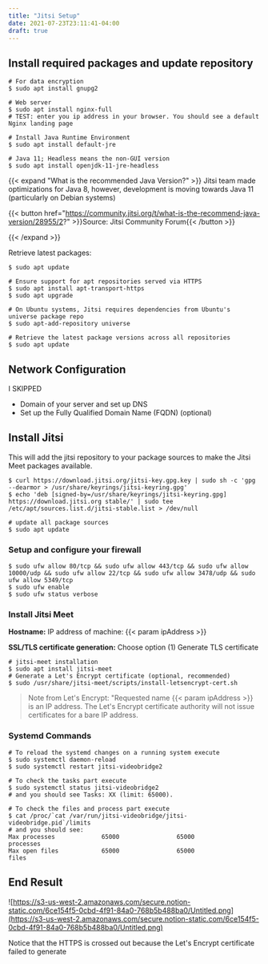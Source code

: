 ```yaml
---
title: "Jitsi Setup"
date: 2021-07-23T23:11:41-04:00
draft: true
---
```


## **Install required packages and update repository**

```Shell
# For data encryption
$ sudo apt install gnupg2

# Web server
$ sudo apt install nginx-full
# TEST: enter you ip address in your browser. You should see a default Nginx landing page

# Install Java Runtime Environment
$ sudo apt install default-jre

# Java 11; Headless means the non-GUI version
$ sudo apt install openjdk-11-jre-headless
```

{{< expand "What is the recommended Java Version?" >}}
Jitsi team made optimizations for Java 8, however, development is moving towards Java 11 (particularly on Debian systems)

{{< button href="https://community.jitsi.org/t/what-is-the-recommend-java-version/28955/2?" >}}Source: Jitsi Community Forum{{< /button >}}

{{< /expand >}}

Retrieve latest packages:

```Shell
$ sudo apt update

# Ensure support for apt repositories served via HTTPS
$ sudo apt install apt-transport-https
$ sudo apt upgrade

# On Ubuntu systems, Jitsi requires dependencies from Ubuntu's universe package repo
$ sudo apt-add-repository universe

# Retrieve the latest package versions across all repositories
$ sudo apt update
```

## Network Configuration

I SKIPPED 

- Domain of your server and set up DNS
- Set up the Fully Qualified Domain Name (FQDN) (optional)

## Install Jitsi

This will add the jitsi repository to your package sources to make the Jitsi Meet packages available.

```Shell
$ curl https://download.jitsi.org/jitsi-key.gpg.key | sudo sh -c 'gpg --dearmor > /usr/share/keyrings/jitsi-keyring.gpg'
$ echo 'deb [signed-by=/usr/share/keyrings/jitsi-keyring.gpg] https://download.jitsi.org stable/' | sudo tee /etc/apt/sources.list.d/jitsi-stable.list > /dev/null

# update all package sources
$ sudo apt update
```

### Setup and configure your firewall

```Shell
$ sudo ufw allow 80/tcp && sudo ufw allow 443/tcp && sudo ufw allow 10000/udp && sudo ufw allow 22/tcp && sudo ufw allow 3478/udp && sudo ufw allow 5349/tcp
$ sudo ufw enable
$ sudo ufw status verbose
```

### Install Jitsi Meet

**Hostname:** IP address of machine: {{< param ipAddress >}}

**SSL/TLS certificate generation:** Choose option (1) Generate TLS certificate

```Shell
# jitsi-meet installation
$ sudo apt install jitsi-meet
# Generate a Let's Encrypt certificate (optional, recommended)
$ sudo /usr/share/jitsi-meet/scripts/install-letsencrypt-cert.sh
```

> Note from Let's Encrypt: "Requested name {{< param ipAddress >}} is an IP address. The Let's Encrypt certificate authority will not issue certificates for a bare IP address.

### Systemd Commands

```Shell
# To reload the systemd changes on a running system execute 
$ sudo systemctl daemon-reload
$ sudo systemctl restart jitsi-videobridge2

# To check the tasks part execute 
$ sudo systemctl status jitsi-videobridge2
# and you should see Tasks: XX (limit: 65000).

# To check the files and process part execute 
$ cat /proc/`cat /var/run/jitsi-videobridge/jitsi-videobridge.pid`/limits
# and you should see:
Max processes             65000                65000                processes
Max open files            65000                65000                files
```

## End Result

![https://s3-us-west-2.amazonaws.com/secure.notion-static.com/6ce154f5-0cbd-4f91-84a0-768b5b488ba0/Untitled.png](https://s3-us-west-2.amazonaws.com/secure.notion-static.com/6ce154f5-0cbd-4f91-84a0-768b5b488ba0/Untitled.png)

Notice that the HTTPS is crossed out because the Let's Encrypt certificate failed to generate